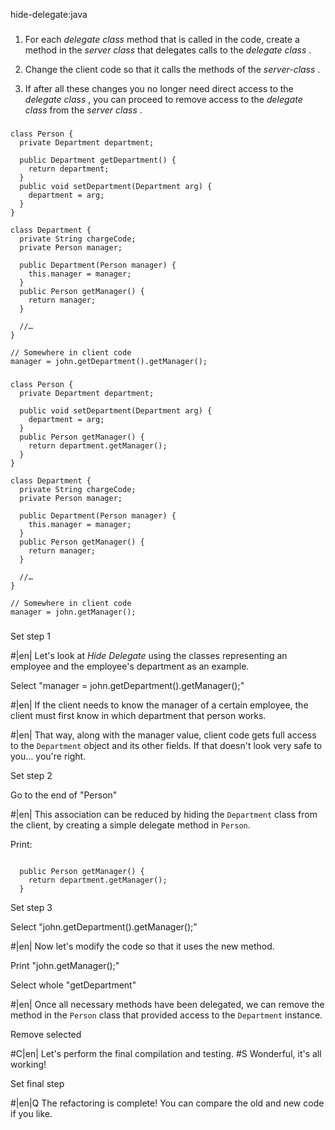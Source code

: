 hide-delegate:java

###

1. For each *delegate class*  method that is called in the code, create a method in the *server class*  that delegates calls to the *delegate class* .


2. Change the client code so that it calls the methods of the *server-class* .


3. If after all these changes you no longer need direct access to the *delegate class* , you can proceed to remove access to the *delegate class*  from the *server class* . 




###

```
class Person {
  private Department department;

  public Department getDepartment() {
    return department;
  }
  public void setDepartment(Department arg) {
    department = arg;
  }
}

class Department {
  private String chargeCode;
  private Person manager;

  public Department(Person manager) {
    this.manager = manager;
  }
  public Person getManager() {
    return manager;
  }

  //…
}

// Somewhere in client code
manager = john.getDepartment().getManager();
```

###

```
class Person {
  private Department department;

  public void setDepartment(Department arg) {
    department = arg;
  }
  public Person getManager() {
    return department.getManager();
  }
}

class Department {
  private String chargeCode;
  private Person manager;

  public Department(Person manager) {
    this.manager = manager;
  }
  public Person getManager() {
    return manager;
  }

  //…
}

// Somewhere in client code
manager = john.getManager();
```

###

Set step 1


#|en| Let's look at *Hide Delegate*  using the classes representing an employee and the employee's department as an example.


Select "manager = john.getDepartment().getManager();"


#|en| If the client needs to know the manager of a certain employee, the client must first know in which department that person works.



#|en| That way, along with the manager value, client code gets full access to the `Department` object and its other fields. If that doesn't look very safe to you… you're right.


Set step 2

Go to the end of "Person"


#|en| This association can be reduced by hiding the `Department` class from the client, by creating a simple delegate method in `Person`.


Print:
```

  public Person getManager() {
    return department.getManager();
  }
```

Set step 3

Select "john.getDepartment().getManager();"


#|en| Now let's modify the code so that it uses the new method.


Print "john.getManager();"

Select whole "getDepartment"


#|en| Once all necessary methods have been delegated, we can remove the method in the `Person` class that provided access to the `Department` instance.


Remove selected


#C|en| Let's perform the final compilation and testing.
#S Wonderful, it's all working!


Set final step


#|en|Q The refactoring is complete! You can compare the old and new code if you like.
